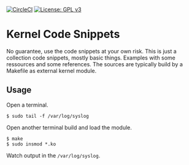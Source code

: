 [![CircleCI](https://dl.circleci.com/status-badge/img/gh/Rubusch/c_linux/tree/v5%2E4.svg?style=shield)](https://dl.circleci.com/status-badge/redirect/gh/Rubusch/c_linux/tree/v5%2E4)
[![License: GPL v3](https://img.shields.io/badge/License-GPL%20v3-blue.svg)](https://www.gnu.org/licenses/gpl-3.0.html)


# Kernel Code Snippets

No guarantee, use the code snippets at your own risk. This is just a collection code snippets, mostly basic things. Examples with some ressources and some references. The sources are typically build by a Makefile as external kernel module.  


## Usage

Open a terminal.  

```
$ sudo tail -f /var/log/syslog
```

Open another terminal build and load the module.  

```
$ make
$ sudo insmod *.ko
```

Watch output in the ``/var/log/syslog``.  
